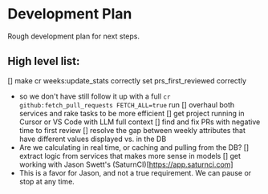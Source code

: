 # Development Plan

Rough development plan for next steps.

## High level list:
[] make cr weeks:update_stats correctly set prs_first_reviewed correctly
  * so we don't have still follow it up with a full `cr github:fetch_pull_requests FETCH_ALL=true` run
[] overhaul both services and rake tasks to be more efficient
[] get project running in Cursor or VS Code with LLM full context
[] find and fix PRs with negative time to first review
[] resolve the gap between weekly attributes that have different values displayed vs. in the DB
  * Are we calculating in real time, or caching and pulling from the DB?
[] extract logic from services that makes more sense in models
[] get working with Jason Swett's (SaturnCI)[https://app.saturnci.com]
  * This is a favor for Jason, and not a true requirement. We can pause or stop at any time.
